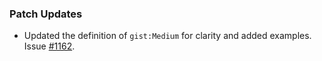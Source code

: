 ### Patch Updates

- Updated the definition of `gist:Medium` for clarity and added examples. Issue [#1162](https://github.com/semanticarts/gist/issues/1162).